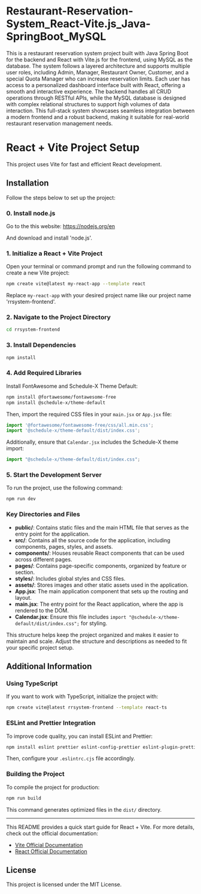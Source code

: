 # Restaurant-Reservation-System_React-Vite.js_Java-SpringBoot_MySQL
This is a restaurant reservation system project built with Java Spring Boot for the backend and React with Vite.js for the frontend, using MySQL as the database. The system follows a layered architecture and supports multiple user roles, including Admin, Manager, Restaurant Owner, Customer, and a special Quota Manager who can increase reservation limits. Each user has access to a personalized dashboard interface built with React, offering a smooth and interactive experience. The backend handles all CRUD operations through RESTful APIs, while the MySQL database is designed with complex relational structures to support high volumes of data interaction. This full-stack system showcases seamless integration between a modern frontend and a robust backend, making it suitable for real-world restaurant reservation management needs.

# React + Vite Project Setup

This project uses Vite for fast and efficient React development. 
## Installation

Follow the steps below to set up the project:

### 0. Install node.js

Go to the this website: https://nodejs.org/en

And download and install 'node.js'.

### 1. Initialize a React + Vite Project

Open your terminal or command prompt and run the following command to create a new Vite project:

```sh
npm create vite@latest my-react-app --template react
```

Replace `my-react-app` with your desired project name like our project name 'rrsystem-frontend'.

### 2. Navigate to the Project Directory

```sh
cd rrsystem-frontend
```

### 3. Install Dependencies

```sh
npm install
```

### 4. Add Required Libraries

Install FontAwesome and Schedule-X Theme Default:

```sh
npm install @fortawesome/fontawesome-free
npm install @schedule-x/theme-default
```

Then, import the required CSS files in your `main.jsx` or `App.jsx` file:

```js
import '@fortawesome/fontawesome-free/css/all.min.css';
import '@schedule-x/theme-default/dist/index.css';
```

Additionally, ensure that `Calendar.jsx` includes the Schedule-X theme import:

```js
import "@schedule-x/theme-default/dist/index.css";
```

### 5. Start the Development Server

To run the project, use the following command:

```sh
npm run dev
```

### Key Directories and Files

- **public/**: Contains static files and the main HTML file that serves as the entry point for the application.
- **src/**: Contains all the source code for the application, including components, pages, styles, and assets.
- **components/**: Houses reusable React components that can be used across different pages.
- **pages/**: Contains page-specific components, organized by feature or section.
- **styles/**: Includes global styles and CSS files.
- **assets/**: Stores images and other static assets used in the application.
- **App.jsx**: The main application component that sets up the routing and layout.
- **main.jsx**: The entry point for the React application, where the app is rendered to the DOM.
- **Calendar.jsx**: Ensure this file includes `import "@schedule-x/theme-default/dist/index.css";` for styling.

This structure helps keep the project organized and makes it easier to maintain and scale. Adjust the structure and descriptions as needed to fit your specific project setup.

## Additional Information

### Using TypeScript
If you want to work with TypeScript, initialize the project with:

```sh
npm create vite@latest rrsystem-frontend --template react-ts
```

### ESLint and Prettier Integration
To improve code quality, you can install ESLint and Prettier:

```sh
npm install eslint prettier eslint-config-prettier eslint-plugin-prettier -D
```

Then, configure your `.eslintrc.cjs` file accordingly.

### Building the Project
To compile the project for production:

```sh
npm run build
```

This command generates optimized files in the `dist/` directory.

---
This README provides a quick start guide for React + Vite. For more details, check out the official documentation:

- [Vite Official Documentation](https://vitejs.dev/)
- [React Official Documentation](https://react.dev/)

## License

This project is licensed under the MIT License.




